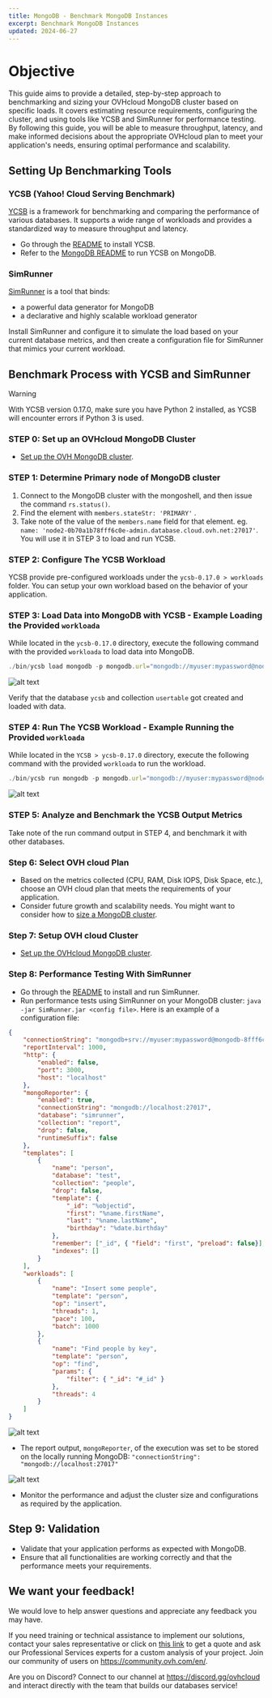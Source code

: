 ```yaml
---
title: MongoDB - Benchmark MongoDB Instances
excerpt: Benchmark MongoDB Instances
updated: 2024-06-27
---
```


# Objective

This guide aims to provide a detailed, step-by-step approach to benchmarking and sizing your OVHcloud MongoDB cluster based on specific loads. It covers estimating resource requirements, configuring the cluster, and using tools like YCSB and SimRunner for performance testing. By following this guide, you will be able to measure throughput, latency, and make informed decisions about the appropriate OVHcloud plan to meet your application's needs, ensuring optimal performance and scalability.

## Setting Up Benchmarking Tools

### YCSB (Yahoo! Cloud Serving Benchmark)
[YCSB](https://github.com/brianfrankcooper/YCSB) is a framework for benchmarking and comparing the performance of various databases. It supports a wide range of workloads and provides a standardized way to measure throughput and latency.

- Go through the [README](https://github.com/brianfrankcooper/YCSB/?tab=readme-ov-file#links) to install YCSB.
- Refer to the [MongoDB README](https://github.com/brianfrankcooper/YCSB/tree/master/mongodb) to run YCSB on MongoDB.

### SimRunner
[SimRunner](https://github.com/schambon/SimRunner) is a tool that binds:

- a powerful data generator for MongoDB
- a declarative and highly scalable workload generator

Install SimRunner and configure it to simulate the load based on your current database metrics, and then create a configuration file for SimRunner that mimics your current workload.

## Benchmark Process with YCSB and SimRunner
> [!WARNING]  
> With YCSB version 0.17.0, make sure you have Python 2 installed, as YCSB will encounter errors if Python 3 is used.

### STEP 0: Set up an OVHcloud MongoDB Cluster
- [Set up the OVH MongoDB cluster](https://help.ovhcloud.com/csm/en-public-cloud-databases-getting-started?id=kb_article_view&sysparm_article=KB0048745).

### STEP 1: Determine Primary node of MongoDB cluster
1. Connect to the MongoDB cluster with the mongoshell, and then issue the command `rs.status()`.
2. Find the element with `members.stateStr: 'PRIMARY'` .
3. Take note of the value of the `members.name` field for that element. eg. `name: 'node2-0b70a1b78fff6c0e-admin.database.cloud.ovh.net:27017'`. You will use it in STEP 3 to load and run YCSB.

### STEP 2: Configure The YCSB Workload
YCSB provide pre-configured workloads under the `ycsb-0.17.0 > workloads` folder. You can setup your own workload based on the behavior of your application.

### STEP 3: Load Data into MongoDB with YCSB - Example Loading the Provided `workloada`
While located in the `ycsb-0.17.0` directory, execute the following command with the provided `workloada` to load data into MongoDB.
```javascript
./bin/ycsb load mongodb -p mongodb.url="mongodb://myuser:mypassword@node2-0b70a1b78fff6c0e.database.cloud.ovh.net:27017/admin?replicaSet=replicaset&ssl=true" -s -P workloads/workloada
```
![alt text](./images/YCSBLoad.png)

Verify that the database `ycsb` and collection `usertable` got created and loaded with data.

### STEP 4: Run The YCSB Workload - Example Running the Provided `workloada`
While located in the `YCSB > ycsb-0.17.0` directory, execute the following command with the provided `workloada` to run the workload.
```javascript
./bin/ycsb run mongodb -p mongodb.url="mongodb://myuser:mypassword@node2-0b70a1b78fff6c0e.database.cloud.ovh.net:27017/admin?replicaSet=replicaset&ssl=true" -s -P workloads/workloada
```
![alt text](./images/YCSBrun.png)

### STEP 5: Analyze and Benchmark the YCSB Output Metrics
Take note of the run command output in STEP 4, and benchmark it with other databases.

### Step 6: Select OVH cloud Plan
- Based on the metrics collected (CPU, RAM, Disk IOPS, Disk Space, etc.), choose an OVH cloud plan that meets the requirements of your application.
- Consider future growth and scalability needs. You might want to consider how to [size a MongoDB cluster](https://github.com/ralphsawaya/ovh/blob/main/MongoDoc/mongodb_02_Best_practise_to_implement%20_your_first_mongoDB_instance/guide.en-gb.md#mongodb-cluster-sizing).

### Step 7: Setup OVH cloud Cluster
- [Set up the OVHcloud MongoDB cluster](https://help.ovhcloud.com/csm/en-public-cloud-databases-getting-started?id=kb_article_view&sysparm_article=KB0048745).

### Step 8: Performance Testing With SimRunner 
- Go through the [README](https://github.com/schambon/SimRunner?tab=readme-ov-file#) to install and run SimRunner.
- Run performance tests using SimRunner on your MongoDB cluster: `java -jar SimRunner.jar <config file>`. Here is an example of a configuration file:
```json
{
    "connectionString": "mongodb+srv://myuser:mypassword@mongodb-8fff6c0e-o01ba0bef.database.cloud.ovh.net/admin?replicaSet=replicaset&ssl=true",
    "reportInterval": 1000,
    "http": {
        "enabled": false,
        "port": 3000,
        "host": "localhost"
    },
    "mongoReporter": {
        "enabled": true,
        "connectionString": "mongodb://localhost:27017",
        "database": "simrunner",
        "collection": "report",
        "drop": false,
        "runtimeSuffix": false
    },
    "templates": [
        {
            "name": "person",
            "database": "test",
            "collection": "people",
            "drop": false,
            "template": {
                "_id": "%objectid",
                "first": "%name.firstName",
                "last": "%name.lastName",
                "birthday": "%date.birthday"
            },
            "remember": ["_id", { "field": "first", "preload": false}],
            "indexes": []
        }
    ],
    "workloads": [
        {
            "name": "Insert some people",
            "template": "person",
            "op": "insert",
            "threads": 1,
            "pace": 100,
            "batch": 1000
        },
        {
            "name": "Find people by key",
            "template": "person",
            "op": "find",
            "params": {
                "filter": { "_id": "#_id" }
            },
            "threads": 4
        }
    ]
}
```

![alt text](./images/simRunnerRun.png)

- The report output, `mongoReporter`,  of the execution was set to be stored on the locally running MongoDB: `"connectionString": "mongodb://localhost:27017"`
  
![alt text](./images/simRunnerOutput.png)

- Monitor the performance and adjust the cluster size and configurations as required by the application.

## Step 9: Validation
- Validate that your application performs as expected with MongoDB.
- Ensure that all functionalities are working correctly and that the performance meets your requirements.

## We want your feedback!

We would love to help answer questions and appreciate any feedback you may have.

If you need training or technical assistance to implement our solutions, contact your sales representative or click on [this link](https://www.ovhcloud.com/en-gb/professional-services/) to get a quote and ask our Professional Services experts for a custom analysis of your project. Join our community of users on <https://community.ovh.com/en/>.

Are you on Discord? Connect to our channel at <https://discord.gg/ovhcloud> and interact directly with the team that builds our databases service!
